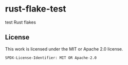 # rust-flake-test
test Rust flakes

## License

This work is licensed under the MIT or Apache 2.0 license.

`SPDX-License-Identifier: MIT OR Apache-2.0`